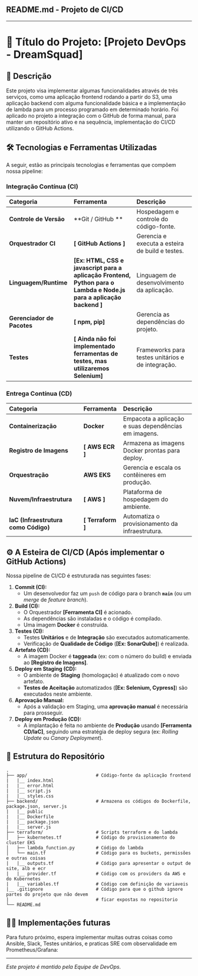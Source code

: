 ## **README.md - Projeto de CI/CD**

-----

# 🚀 Título do Projeto: [Projeto DevOps - DreamSquad]

## 📝 Descrição

Este projeto visa implementar algumas funcionalidades através de três serviços, como uma aplicação frontend rodando a partir do S3, uma aplicação backend com alguma funcionalidade básica e a implementação de lambda para um processo programado em determinado horário. Foi aplicado no projeto a integração com o GitHub de forma manual, para manter um repositório ativo e na sequência, implementação do CI/CD utilizando o GitHub Actions.

## 🛠️ Tecnologias e Ferramentas Utilizadas

A seguir, estão as principais tecnologias e ferramentas que compõem nossa pipeline:

### **Integração Contínua (CI)**

| Categoria | Ferramenta | Descrição |
| :--- | :--- | :--- |
| **Controle de Versão** | **Git / GitHub ** | Hospedagem e controle do código-fonte. |
| **Orquestrador CI** | **[ GitHub Actions ]** | Gerencia e executa a esteira de build e testes. |
| **Linguagem/Runtime** | **[Ex: HTML, CSS e javascript para a aplicação Frontend, Python para o Lambda e Node.js para a aplicação backend ]** | Linguagem de desenvolvimento da aplicação. |
| **Gerenciador de Pacotes** | **[ npm, pip]** | Gerencia as dependências do projeto. |
| **Testes** | **[ Ainda não foi implementado ferramentas de testes, mas utilizaremos Selenium]** | Frameworks para testes unitários e de integração. |

### **Entrega Contínua (CD)**

| Categoria | Ferramenta | Descrição |
| :--- | :--- | :--- |
| **Containerização** | **Docker** | Empacota a aplicação e suas dependências em imagens. |
| **Registro de Imagens** | **[ AWS ECR ]** | Armazena as imagens Docker prontas para deploy. |
| **Orquestração** | **AWS EKS** | Gerencia e escala os contêineres em produção. |
| **Nuvem/Infraestrutura** | **[ AWS ]** | Plataforma de hospedagem do ambiente. |
| **IaC (Infraestrutura como Código)** | **[ Terraform ]** | Automatiza o provisionamento da infraestrutura. |

## ⚙️ A Esteira de CI/CD (Após implementar o GitHub Actions)

Nossa pipeline de CI/CD é estruturada nas seguintes fases:

1.  **Commit (CI):**
      * Um desenvolvedor faz um `push` de código para o branch **`main`** (ou um *merge* de *feature branch*).
2.  **Build (CI):**
      * O Orquestrador **[Ferramenta CI]** é acionado.
      * As dependências são instaladas e o código é compilado.
      * Uma imagem **Docker** é construída.
3.  **Testes (CI):**
      * Testes **Unitários** e de **Integração** são executados automaticamente.
      * Verificação de **Qualidade de Código** (**[Ex: SonarQube]**) é realizada.
4.  **Artefato (CD):**
      * A imagem Docker é **taggeada** (ex: com o número do build) e enviada ao **[Registro de Imagens]**.
5.  **Deploy em Staging (CD):**
      * O ambiente de **Staging** (homologação) é atualizado com o novo artefato.
      * **Testes de Aceitação** automatizados (**[Ex: Selenium, Cypress]**) são executados neste ambiente.
6.  **Aprovação Manual:**
      * Após a validação em Staging, uma **aprovação manual** é necessária para prosseguir.
7.  **Deploy em Produção (CD):**
      * A implantação é feita no ambiente de **Produção** usando **[Ferramenta CD/IaC]**, seguindo uma estratégia de deploy segura (ex: *Rolling Update* ou *Canary Deployment*).

## 📄 Estrutura do Repositório

```
.
├── app/                          # Código-fonte da aplicação frontend
|   |__ index.html
|   |__ error.html
|   |__ script.js
|   |__ styles.css                        
├── backend/                      # Armazena os códigos do Dockerfile, package.json, server.js
|   |__ public
|   |__ Dockerfile
|   |__ package.json
|   |__ server.js
├── terraform/                    # Scripts terraform e do lambda
│   ├── kubernetes.tf             # Código do provisionamento do cluster EKS
│   ├── lambda_function.py        # Código do lambda
│   └── main.tf                   # Código para os buckets, permissões e outras coisas
|   |__ outputs.tf                # Código para apresentar o output de site, alb e ecr
|   |__ provider.tf               # Código com os providers da AWS e do Kubernetes
|   |__ variables.tf              # Código com definição de variaveis
|__ .gitignore                    # Código para que o github ignore partes do projeto que não devem
|                                 # ficar expostas no repositorio
└── README.md
```

## 🧑‍💻 Implementações futuras

Para futuro próximo, espera implementar muitas outras coisas como Ansible, Slack, Testes unitários, e praticas SRE com observalidade em Prometheus/Grafana:


-----

*Este projeto é mantido pela Equipe de DevOps.*